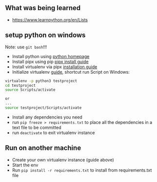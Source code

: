 ## What was being learned
- https://www.learnpython.org/en/Lists  

## setup python on windows
Note: use `git bash`!!!  
- Install python using [python homepage](https://www.python.org/downloads/)
- Install pipx using pip [pipx install guide](https://pypi.org/project/pipx)
- Install virtualenv via pipx [installation guide](https://virtualenv.pypa.io/en/latest/installation.html)
- Initialize virtualenv [guide](https://pythonbasics.org/virtualenv/), shortcut run Script on Windows: 
```bash
virtualenv -p python3 testproject
cd testproject
source Scripts/activate

or 
...
source testproject/Scripts/activate
```
- Install any dependencies you need
- run `pip freeze > requirements.txt` to place all the dependencies in a text file to be committed
- run `deactivate` to exit virtualenv instance

## Run on another machine
- Create your own virtualenv instance (guide above)
- Start the env
- Run `pip install -r requirements.txt` to install from requirements.txt file